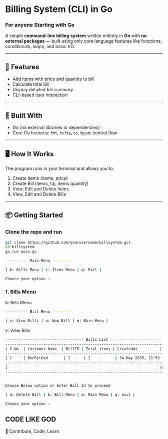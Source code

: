 # Billing System (CLI) in Go 
### For anyone Starting with Go

A simple **command-line billing system** written entirely in **Go** with **no external packages** — built using only core language features like functions, conditionals, loops, and basic I/O.

---

## 🚀 Features

- Add items with price and quantity to bill
- Calculate total bill
- Display detailed bill summary
- CLI-based user interaction

---

## 🧱 Built With

- Go (no external libraries or dependencies)
- Core Go features: `fmt`, `bufio`, `os`, basic control flow

---

## 🖥️ How It Works

The program runs in your terminal and allows you to:

1. Create Items (name, price)
2. Create Bill (items, tip, items quantity)
3. View, Edit and Delete Items
4. View, Edit and Delete Bills

---

## 📦 Getting Started

### Clone the repo and run

```bash
git clone https://github.com/yourusername/billsystem.git
cd billsystem
go run main.go
```

```bash
---------- Main Menu ----------

| b: Bills Menu | i: Items Menu | q: Exit |

Choose your option : 
```

### 1. Bills Menu 
b: Bills Menu

```bash
---------- Bill Menu ----------

| v: View Bills | n: New Bill | m: Main Menu |
```

v: View Bills

```bash
----------------------------------- Bills List ---------------------------------------
-------------------------------------------------------------------------------------
| S.No  | Customer Name  | BillID | Total items | CreatedAt          | Total Amount |
-------------------------------------------------------------------------------------
| 1     | OneBitGod       | 1      | 2           | 14 May 2025, 11:59 | ₹650         |
-------------------------------------------------------------------------------------
|                                                                    Total Bills: 1 |
-------------------------------------------------------------------------------------


Choose Below option or Enter Bill Id to proceed

| d: Delete Bill | b: Bill Menu | m: Main Menu | q: exit |

Choose your option : 
```

## CODE LIKE GOD
🤝 Contribute, Code, Learn


